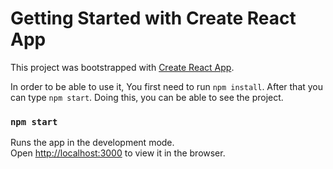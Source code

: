 # Getting Started with Create React App

This project was bootstrapped with [Create React App](https://github.com/facebook/create-react-app).

In order to be able to use it, You first need to run `npm install`. After that you can type `npm start`. Doing this, you can be able to see the project. 


### `npm start`

Runs the app in the development mode.\
Open [http://localhost:3000](http://localhost:3000) to view it in the browser.









